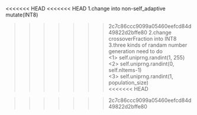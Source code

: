 
<<<<<<< HEAD
<<<<<<< HEAD
1.change into non-self_adaptive mutate(INT8)<br />
>>>>>>> 2c7c86ccc9099a05460eefcd84d49822d2bffe80
2.change crossoverFraction into INT8<br />
3.three kinds of randam number generation need to do<br />
<1> self.uniprng.randint(1, 255)<br />
<2> self.uniprng.randint(0, self.nItems-1)<br />
<3> self.uniprng.randint(1, population_size) <br />
<<<<<<< HEAD
    

>>>>>>> 2c7c86ccc9099a05460eefcd84d49822d2bffe80
